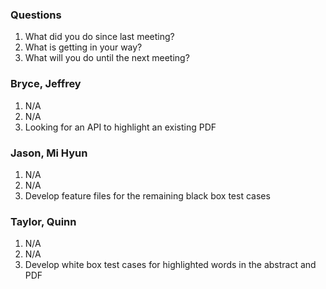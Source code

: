 ### Questions
1. What did you do since last meeting?
2. What is getting in your way?
3. What will you do until the next meeting?

### Bryce, Jeffrey
1. N/A
2. N/A
3. Looking for an API to highlight an existing PDF

### Jason, Mi Hyun
1. N/A
2. N/A
3. Develop feature files for the remaining black box test cases

### Taylor, Quinn
1. N/A
2. N/A
3. Develop white box test cases for highlighted words in the abstract and PDF

